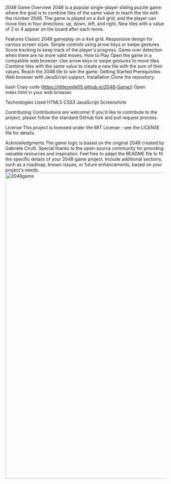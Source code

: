 2048 Game
Overview
2048 is a popular single-player sliding puzzle game where the goal is to combine tiles of the same value to reach the tile with the number 2048. The game is played on a 4x4 grid, and the player can move tiles in four directions: up, down, left, and right. New tiles with a value of 2 or 4 appear on the board after each move.

Features
Classic 2048 gameplay on a 4x4 grid.
Responsive design for various screen sizes.
Simple controls using arrow keys or swipe gestures.
Score tracking to keep track of the player's progress.
Game over detection when there are no more valid moves.
How to Play
Open the game in a compatible web browser.
Use arrow keys or swipe gestures to move tiles.
Combine tiles with the same value to create a new tile with the sum of their values.
Reach the 2048 tile to win the game.
Getting Started
Prerequisites
Web browser with JavaScript support.
Installation
Clone the repository:

bash
Copy code
(https://littlesmile05.github.io/2048-Game/)
Open index.html in your web browser.

Technologies Used
HTML5
CSS3
JavaScript
Screenshots

Contributing
Contributions are welcome! If you'd like to contribute to the project, please follow the standard GitHub fork and pull request process.

License
This project is licensed under the MIT License - see the LICENSE file for details.

Acknowledgments
The game logic is based on the original 2048 created by Gabriele Cirulli.
Special thanks to the open-source community for providing valuable resources and inspiration.
Feel free to adapt the README file to fit the specific details of your 2048 game project. Include additional sections, such as a roadmap, known issues, or future enhancements, based on your project's needs.
<img width="958" alt="2048game" src="https://github.com/LittleSmile05/2048-Game/assets/111835072/579e93bc-51fc-42aa-876c-915b8a34e95f">

